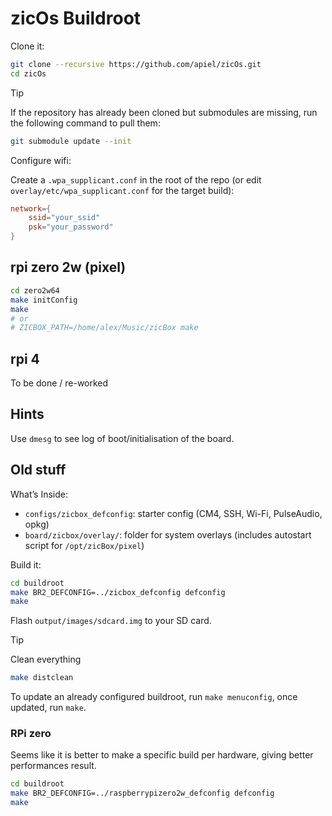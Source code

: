 # zicOs Buildroot

Clone it:

```sh
git clone --recursive https://github.com/apiel/zicOs.git
cd zicOs
```

> [!TIP] 
> If the repository has already been cloned but submodules are missing, run the following command to pull them:
>
> ```sh
> git submodule update --init
> ```

Configure wifi:

Create a `.wpa_supplicant.conf` in the root of the repo (or edit `overlay/etc/wpa_supplicant.conf` for the target build):
```conf
network={
    ssid="your_ssid"
    psk="your_password"
}
```

## rpi zero 2w (pixel)

```sh
cd zero2w64
make initConfig
make
# or
# ZICBOX_PATH=/home/alex/Music/zicBox make
```

## rpi 4

To be done / re-worked

## Hints

Use `dmesg` to see log of boot/initialisation of the board.























## Old stuff


What’s Inside:
- `configs/zicbox_defconfig`: starter config (CM4, SSH, Wi-Fi, PulseAudio, opkg)
- `board/zicbox/overlay/`: folder for system overlays (includes autostart script for `/opt/zicBox/pixel`)


Build it:

```sh
cd buildroot
make BR2_DEFCONFIG=../zicbox_defconfig defconfig
make
```

Flash `output/images/sdcard.img` to your SD card.

> [!TIP]
> Clean everything
>
> ```sh
> make distclean
> ```

To update an already configured buildroot, run `make menuconfig`, once updated, run `make`.

### RPi zero

Seems like it is better to make a specific build per hardware, giving better performances result.

```sh
cd buildroot
make BR2_DEFCONFIG=../raspberrypizero2w_defconfig defconfig
make
```







